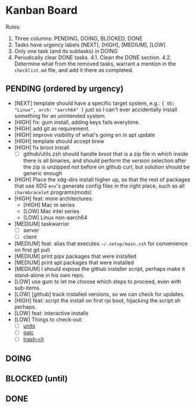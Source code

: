 # Kanban Board

Rules:
1. Three columns: PENDING, DOING, BLOCKED, DONE
2. Tasks have urgency labels [NEXT], [HIGH], [MEDIUM], [LOW]
3. Only one task (and its subtasks) in DOING
4. Periodically clear DONE tasks.
  4.1. Clean the DONE section.
  4.2. Determine what from the removed tasks, warrant a mention in the `checklist.md` file, and add it there as completed.

## PENDING (ordered by urgency)

- [NEXT] template should have a specific target system, e.g.: `{ OS: "Linux", arch: "aarch64" }` just so I can't ever accidentally install something for an unintended system.
- [HIGH] fix: gum install, adding keys fails everytime.
- [HIGH] add git as requirement.
- [HIGH] improve visibility of what's going on in apt update
- [HIGH] template should accept brew
- [HIGH] fix broot install
  - [ ] github/utils.zsh should handle broot that is a zip file in which inside there is all binaries, and should perform the version selection after the zip is unzipped not before on github curl, but solution should be generic enough
- [HIGH] Place the xdg-dirs install higher up, so that the rest of packages that use XDG `env`'s   generate config files in the right place, such as all `charmbracelet` programs(mods)
- [HIGH] feat: more architectures:
  - [HIGH] Mac m series
  - [LOW] Mac intel series
  - [LOW] Linux non-aarch64
- [MEDIUM] taskwarrior
  - [ ] server
  - [ ] client
- [MEDIUM] feat: alias that executes `~/.setup/main.zsh` for convenience on first git pull
- [MEDIUM] print pipx packages that were installed
- [MEDIUM] print apt packages that were installed
- [MEDIUM] I should expose the github installer script, perhaps make it stand-alone in his own repo.
- [LOW] use gum to let me choose which steps to proceed, even with sub-items.
- [LOW] [github] track installed versions, so we can check for updates.
- [HIGH] feat: script the install on first rpi boot, hijacking the script.sh perhaps.
- [LOW] feat: interactive installs
- [LOW] Things to check-out:
  - [ ] [units](https://www.gnu.org/software/units/)
  - [ ] [qalc](https://github.com/Qalculate/libqalculate)
  - [ ] [trash-cli](https://github.com/andreafrancia/trash-cli)

## DOING

## BLOCKED (until)

## DONE

